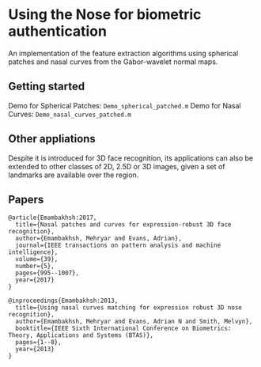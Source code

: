# Using the Nose for biometric authentication

An implementation of the feature extraction algorithms using spherical patches and nasal curves from the Gabor-wavelet normal maps.

## Getting started

Demo for Spherical Patches: ```Demo_spherical_patched.m```
Demo for Nasal Curves: ```Demo_nasal_curves_patched.m```

## Other appliations

Despite it is introduced for 3D face recognition, its applications can also be extended to other classes of 2D, 2.5D or 3D images, given a set of landmarks are available over the region.

## Papers

```
@article{Emambakhsh:2017,
  title={Nasal patches and curves for expression-robust 3D face recognition},
  author={Emambakhsh, Mehryar and Evans, Adrian},
  journal={IEEE transactions on pattern analysis and machine intelligence},
  volume={39},
  number={5},
  pages={995--1007},
  year={2017}
}
```
```
@inproceedings{Emambakhsh:2013,
  title={Using nasal curves matching for expression robust 3D nose recognition},
  author={Emambakhsh, Mehryar and Evans, Adrian N and Smith, Melvyn},
  booktitle={IEEE Sixth International Conference on Biometrics: Theory, Applications and Systems (BTAS)},
  pages={1--8},
  year={2013}
}
```
